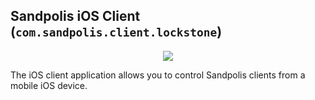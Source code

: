 ## Sandpolis iOS Client (`com.sandpolis.client.lockstone`)

<p align="center">
	<img src="https://s3.us-east-2.amazonaws.com/github.sandpolis.com/client/lockstone/triptych.png" />
</p>

The iOS client application allows you to control Sandpolis clients from a mobile iOS device.